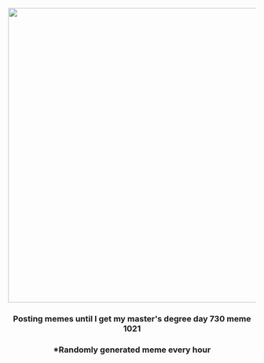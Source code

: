 <p align="center">
        <img src="https://i.redd.it/khxkwl5yu02a1.jpg" width="600" height="600">
        </p>
        <h3 align="center">Posting memes until I get my master's degree day 730 meme 1021</h3>
        <h3 align="center">*Randomly generated meme every hour</h3>
    